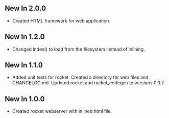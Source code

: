 ## New In 2.0.0
  * Created HTML framework for web application.

## New In 1.2.0
  * Changed index() to load from the filesystem instead of inlining.

## New In 1.1.0
  * Added unit tests for rocket. Created a directory for web files and CHANGELOG.md. Updated rocket and rocket_codegen to versions 0.3.7.

## New In 1.0.0
  * Created rocket webserver with inlined html file.